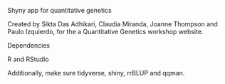 Shyny app for quantitative genetics


Created by Sikta Das Adhikari, Claudia Miranda, Joanne Thompson and Paulo Izquierdo, for the a Quantitative Genetics workshop website.


Dependencies

R and RStudio

Additionally, make sure tidyverse, shiny, rrBLUP and qqman.

